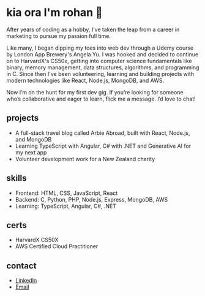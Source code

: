 # kia ora I'm rohan 👋

After years of coding as a hobby, I’ve taken the leap from a career in marketing to pursue my passion full time. 

Like many, I began dipping my toes into web dev through a Udemy course by London App Brewery's Angela Yu. I was hooked and decided to continue on to HarvardX's CS50x, getting into computer science fundamentals like binary, memory management, data structures, algorithms, and programming in C. Since then I've been volunteering, learning and building projects with modern technologies like React, Node.js, MongoDB, and AWS.

Now I’m on the hunt for my first dev gig. If you’re looking for someone who’s collaborative and eager to learn, flick me a message. I’d love to chat!

## projects
- A full-stack travel blog called Arbie Abroad, built with React, Node.js, and MongoDB
- Learning TypeScript with Angular, C# with .NET and Generative AI for my next app
- Volunteer development work for a New Zealand charity

## skills  
- Frontend: HTML, CSS, JavaScript, React
- Backend: C, Python, PHP, Node.js, Express, MongoDB, AWS
- Learning: TypeScript, Angular, C#, .NET

## certs  
- HarvardX CS50X
- AWS Certified Cloud Practitioner
 
## contact
- [LinkedIn](https:/www.linkedin.com/in/drummondr)  
- [Email](mailto:drummond.rohan@gmail.com)  
<!--
**rohandrummond/rohandrummond** is a ✨ _special_ ✨ repository because its `README.md` (this file) appears on your GitHub profile.

Here are some ideas to get you started:

- 🔭 I’m currently working on ...
- 🌱 I’m currently learning ...
- 👯 I’m looking to collaborate on ...
- 🤔 I’m looking for help with ...
- 💬 Ask me about ...
- 📫 How to reach me: ...
- 😄 Pronouns: ...
- ⚡ Fun fact: ...
-->
